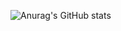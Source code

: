 ![Anurag's GitHub stats](https://github-readme-stats.vercel.app/api?username=6cod&show_icons=true&theme=codeSTACKr)
